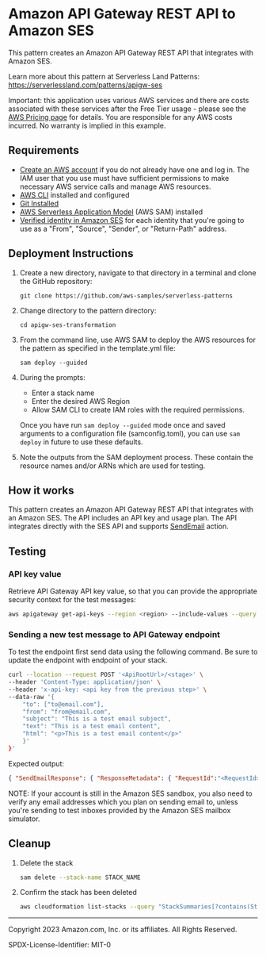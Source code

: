 # Amazon API Gateway REST API to Amazon SES

This pattern creates an Amazon API Gateway REST API that integrates with Amazon SES.

Learn more about this pattern at Serverless Land Patterns: https://serverlessland.com/patterns/apigw-ses

Important: this application uses various AWS services and there are costs associated with these services after the Free Tier usage - please see the [AWS Pricing page](https://aws.amazon.com/pricing/) for details. You are responsible for any AWS costs incurred. No warranty is implied in this example.

## Requirements

* [Create an AWS account](https://portal.aws.amazon.com/gp/aws/developer/registration/index.html) if you do not already have one and log in. The IAM user that you use must have sufficient permissions to make necessary AWS service calls and manage AWS resources.
* [AWS CLI](https://docs.aws.amazon.com/cli/latest/userguide/install-cliv2.html) installed and configured
* [Git Installed](https://git-scm.com/book/en/v2/Getting-Started-Installing-Git)
* [AWS Serverless Application Model](https://docs.aws.amazon.com/serverless-application-model/latest/developerguide/serverless-sam-cli-install.html) (AWS SAM) installed
* [Verified identity in Amazon SES](https://docs.aws.amazon.com/ses/latest/dg/verify-addresses-and-domains.html) for each identity that you're going to use as a "From", "Source", "Sender", or "Return-Path" address. 

## Deployment Instructions

1. Create a new directory, navigate to that directory in a terminal and clone the GitHub repository:
    ``` 
    git clone https://github.com/aws-samples/serverless-patterns
    ```
1. Change directory to the pattern directory:
    ```
    cd apigw-ses-transformation
    ```
1. From the command line, use AWS SAM to deploy the AWS resources for the pattern as specified in the template.yml file:
    ```
    sam deploy --guided
    ```
1. During the prompts:
    * Enter a stack name
    * Enter the desired AWS Region
    * Allow SAM CLI to create IAM roles with the required permissions.

    Once you have run `sam deploy --guided` mode once and saved arguments to a configuration file (samconfig.toml), you can use `sam deploy` in future to use these defaults.

1. Note the outputs from the SAM deployment process. These contain the resource names and/or ARNs which are used for testing.

## How it works

This pattern creates an Amazon API Gateway REST API that integrates with an Amazon SES. The API includes an API key and usage plan. The API integrates directly with the SES API and supports [SendEmail](https://docs.aws.amazon.com/ses/latest/APIReference/API_SendEmail.html) action.

## Testing

### API key value

Retrieve API Gateway API key value, so that you can provide the appropriate security context for the test messages:

``` sh
aws apigateway get-api-keys --region <region> --include-values --query "items[?name=='email-apikey'].value" --output text
```

### Sending a new test message to API Gateway endpoint

To test the endpoint first send data using the following command. Be sure to update the endpoint with endpoint of your stack.

``` sh
curl --location --request POST '<ApiRootUrl>/<stage>' \
--header 'Content-Type: application/json' \
--header 'x-api-key: <api key from the previous step>' \
--data-raw '{
    "to": ["to@email.com"],
    "from": "from@email.com",
    "subject": "This is a test email subject",
    "text": "This is a test email content",
    "html": "<p>This is a test email content</p>"
    }'
}'
```

Expected output:

```json
{ "SendEmailResponse": { "ResponseMetadata": { "RequestId":"<RequestId>" }, "SendEmailResult": { "MessageId":"<MessageId>" } } }
```

NOTE: If your account is still in the Amazon SES sandbox, you also need to verify any email addresses which you plan on sending email to, unless you're sending to test inboxes provided by the Amazon SES mailbox simulator.

## Cleanup
 
1. Delete the stack
    ```bash
    sam delete --stack-name STACK_NAME
    ```
1. Confirm the stack has been deleted
    ```bash
    aws cloudformation list-stacks --query "StackSummaries[?contains(StackName,'STACK_NAME')].StackStatus"
    ```
----
Copyright 2023 Amazon.com, Inc. or its affiliates. All Rights Reserved.

SPDX-License-Identifier: MIT-0